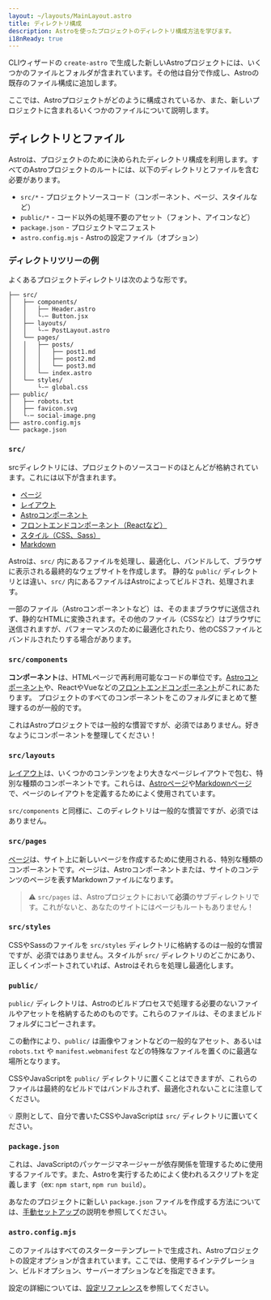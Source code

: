 ```yaml
---
layout: ~/layouts/MainLayout.astro
title: ディレクトリ構成
description: Astroを使ったプロジェクトのディレクトリ構成方法を学びます。
i18nReady: true
---
```


CLIウィザードの `create-astro` で生成した新しいAstroプロジェクトには、いくつかのファイルとフォルダが含まれています。その他は自分で作成し、Astroの既存のファイル構成に追加します。

ここでは、Astroプロジェクトがどのように構成されているか、また、新しいプロジェクトに含まれるいくつかのファイルについて説明します。


## ディレクトリとファイル

Astroは、プロジェクトのために決められたディレクトリ構成を利用します。すべてのAstroプロジェクトのルートには、以下のディレクトリとファイルを含む必要があります。

- `src/*` - プロジェクトソースコード（コンポーネント、ページ、スタイルなど）
- `public/*` - コード以外の処理不要のアセット（フォント、アイコンなど）
- `package.json` - プロジェクトマニフェスト
- `astro.config.mjs` - Astroの設定ファイル（オプション）

### ディレクトリツリーの例

よくあるプロジェクトディレクトリは次のような形です。

```
├── src/
│   ├── components/
│   │   ├── Header.astro
│   │   └-─ Button.jsx
│   ├── layouts/
│   │   └-─ PostLayout.astro
│   └── pages/
│   │   ├── posts/
│   │   │   ├── post1.md
│   │   │   ├── post2.md
│   │   │   └── post3.md
│   │   └── index.astro
│   └── styles/
│       └-─ global.css
├── public/
│   ├── robots.txt
│   ├── favicon.svg
│   └-─ social-image.png
├── astro.config.mjs
└── package.json

```

### `src/`

srcディレクトリには、プロジェクトのソースコードのほとんどが格納されています。これには以下が含まれます。

- [ページ](/ja/core-concepts/astro-pages/)
- [レイアウト](/ja/core-concepts/layouts/)
- [Astroコンポーネント](/ja/core-concepts/astro-components/)
- [フロントエンドコンポーネント（Reactなど）](/ja/core-concepts/framework-components/)
- [スタイル（CSS、Sass）](/ja/guides/styling/)
- [Markdown](/ja/guides/markdown-content/)

Astroは、`src/` 内にあるファイルを処理し、最適化し、バンドルして、ブラウザに表示される最終的なウェブサイトを作成します。 静的な `public/` ディレクトリとは違い、`src/` 内にあるファイルはAstroによってビルドされ、処理されます。

一部のファイル（Astroコンポーネントなど）は、そのままブラウザに送信されず、静的なHTMLに変換されます。その他のファイル（CSSなど）はブラウザに送信されますが、パフォーマンスのために最適化されたり、他のCSSファイルとバンドルされたりする場合があります。

### `src/components`

**コンポーネント**は、HTMLページで再利用可能なコードの単位です。[Astroコンポーネント](/ja/core-concepts/astro-components/)や、ReactやVueなどの[フロントエンドコンポーネント](/ja/core-concepts/framework-components/)がこれにあたります。 プロジェクトのすべてのコンポーネントをこのフォルダにまとめて整理するのが一般的です。

これはAstroプロジェクトでは一般的な慣習ですが、必須ではありません。好きなようにコンポーネントを整理してください！

### `src/layouts`

[レイアウト](/ja/core-concepts/layouts/)は、いくつかのコンテンツをより大きなページレイアウトで包む、特別な種類のコンポーネントです。これらは、[Astroページ](/ja/core-concepts/astro-pages/)や[Markdownページ](/ja/guides/markdown-content/)で、ページのレイアウトを定義するためによく使用されています。

`src/components` と同様に、このディレクトリは一般的な慣習ですが、必須ではありません。

### `src/pages`

[ページ](/ja/core-concepts/astro-pages/)は、サイト上に新しいページを作成するために使用される、特別な種類のコンポーネントです。ページは、Astroコンポーネントまたは、サイトのコンテンツのページを表すMarkdownファイルになります。

> ⚠️ `src/pages` は、Astroプロジェクトにおいて**必須**のサブディレクトリです。これがないと、あなたのサイトにはページもルートもありません！

### `src/styles`

CSSやSassのファイルを `src/styles` ディレクトリに格納するのは一般的な慣習ですが、必須ではありません。スタイルが `src/` ディレクトリのどこかにあり、正しくインポートされていれば、Astroはそれらを処理し最適化します。

### `public/`

`public/` ディレクトリは、Astroのビルドプロセスで処理する必要のないファイルやアセットを格納するためのものです。これらのファイルは、そのままビルドフォルダにコピーされます。

この動作により、`public/` は画像やフォントなどの一般的なアセット、あるいは `robots.txt` や `manifest.webmanifest` などの特殊なファイルを置くのに最適な場所となります。

CSSやJavaScriptを `public/` ディレクトリに置くことはできますが、これらのファイルは最終的なビルドではバンドルされず、最適化されないことに注意してください。

 💡 原則として、自分で書いたCSSやJavaScriptは `src/` ディレクトリに置いてください。

### `package.json`

これは、JavaScriptのパッケージマネージャーが依存関係を管理するために使用するファイルです。また、Astroを実行するためによく使われるスクリプトを定義します（ex: `npm start`, `npm run build`）。

あなたのプロジェクトに新しい `package.json` ファイルを作成する方法については、[手動セットアップ](/ja/install/manual/)の説明を参照してください。

### `astro.config.mjs`

このファイルはすべてのスターターテンプレートで生成され、Astroプロジェクトの設定オプションが含まれています。ここでは、使用するインテグレーション、ビルドオプション、サーバーオプションなどを指定できます。

設定の詳細については、[設定リファレンス](/ja/reference/configuration-reference/#article)を参照してください。
